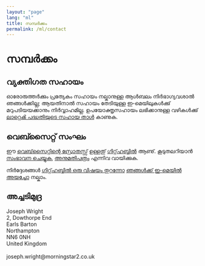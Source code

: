 ```yaml
---
layout: "page"
lang: "ml"
title: സമ്പര്‍ക്കം
permalink: /ml/contact
---
```


# സമ്പര്‍ക്കം

## വ്യക്തിഗത സഹായം

ഓരോരുത്തര്‍ക്കും പ്രത്യേകം സഹായം നല്കാനുള്ള ആള്‍ബലം നിര്‍ഭാഗ്യവശാൽ ഞങ്ങള്‍ക്കില്ല; ആയതിനാൽ സഹായം തേടിയുള്ള ഇ-മെയിലുകള്‍ക്കു്
മറുപടിയയക്കാനും നിര്‍വ്വാഹമില്ല. ഉപയോക്തൃസഹായം ലഭിക്കാനുള്ള വഴികള്‍ക്കു് [ലാറ്റെൿ പദ്ധതിയുടെ സഹായ താൾ](https://www.latex-project.org/help/) കാണുക.


## വെബ്സ‌ൈറ്റ് സംഘം

ഈ [വെബ്‌സൈറ്റിന്റെ സ്രോതസ്സ്](https://github.com/learnlatex/learnlatex.github.io/) ഉള്ളതു് [ഗിറ്റ്‌ഹബ്ബിൽ](https://github.com/learnlatex/) ആണു്. കൂടുതലറിയാൻ [സംഭാവന ചെയ്യുക](../CONTRIBUTING), [അനുമതിപത്രം](../LICENSE) എന്നിവ വായിക്കുക.

നിര്‍ദ്ദേശങ്ങൾ [ഗിറ്റ്‌ഹബ്ബിൽ ഒരു വിഷയം തുറന്നോ](https://github.com/learnlatex/learnlatex.github.io/issues) [ഞങ്ങള്‍ക്ക് ഇ-മെയിൽ അയച്ചോ](mailto:texfaq@texfaq.org) നല്കാം.

## അച്ചടിമുദ്ര

<p>Joseph Wright<br>
2, Dowthorpe End<br>
Earls Barton<br>
Northampton<br>
NN6 0NH<br>
United Kingdom<br>
<br>joseph.wright@morningstar2.co.uk</p>
